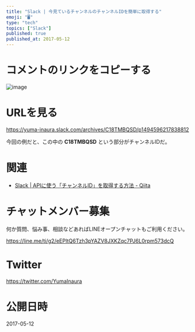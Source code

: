 ```yaml
---
title: "Slack | 今見ているチャンネルのチャンネルIDを簡単に取得する"
emoji: "🖥"
type: "tech"
topics: ["Slack"]
published: true
published_at: 2017-05-12
---
```


# コメントのリンクをコピーする


![image](https://qiita-image-store.s3.amazonaws.com/0/89618/12d4fb34-3f1c-15d2-2fa6-70ee5f07994b.png)

# URLを見る


https://yuma-inaura.slack.com/archives/C18TMBQSD/p1494596217838812

今回の例だと、この中の **C18TMBQSD** という部分がチャンネルIDだ。

# 関連

- [Slack | APIに使う「チャンネルID」を取得する方法 - Qiita](http://qiita.com/Yinaura/items/bd28c7b9ef614696fb7e)








<!-- Update From Qiita API -->

# チャットメンバー募集


何か質問、悩み事、相談などあればLINEオープンチャットもご利用ください。

https://line.me/ti/g2/eEPltQ6Tzh3pYAZV8JXKZqc7PJ6L0rpm573dcQ





# Twitter


https://twitter.com/YumaInaura


<!-- Update From Qiita API -->



# 公開日時

2017-05-12
